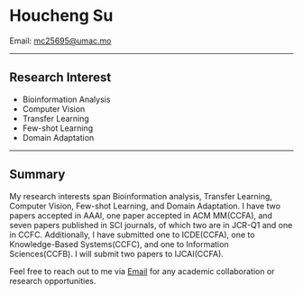 # Houcheng Su

Email: mc25695@umac.mo

---

## Research Interest

- Bioinformation Analysis
- Computer Vision
- Transfer Learning
- Few-shot Learning
- Domain Adaptation

---

## Summary

My research interests span Bioinformation analysis, Transfer Learning, Computer Vision, Few-shot Learning, and Domain Adaptation. I have two papers accepted in AAAI, one paper accepted in ACM MM(CCFA), and seven papers published in SCI journals, of which two are in JCR-Q1 and one in CCFC. Additionally, I have submitted one to ICDE(CCFA), one to Knowledge-Based Systems(CCFC), and one to Information Sciences(CCFB). I will submit two papers to IJCAI(CCFA).


Feel free to reach out to me via [Email](mailto:mc25695@umac.mo) for any academic collaboration or research opportunities.
